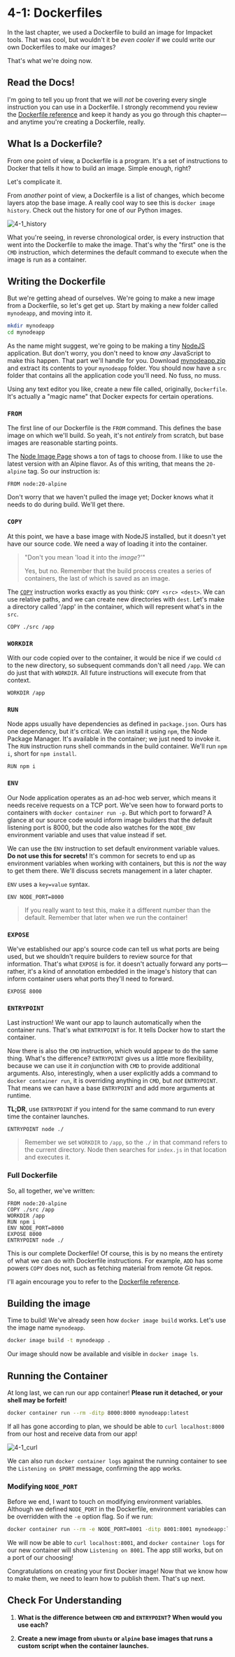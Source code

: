 # 4-1: Dockerfiles

In the last chapter, we used a Dockerfile to build an image for Impacket tools. That was cool, but wouldn't it be _even cooler_ if we could write our own Dockerfiles to make our images?

That's what we're doing now.

## Read the Docs!

I'm going to tell you up front that we will _not_ be covering every single instruction you can use in a Dockerfile. I strongly recommend you review the [Dockerfile reference](https://docs.docker.com/engine/reference/builder/) and keep it handy as you go through this chapter—and anytime you're creating a Dockerfile, really.

## What Is a Dockerfile?

From one point of view, a Dockerfile is a program. It's a set of instructions to Docker that tells it how to build an image. Simple enough, right?

Let's complicate it.

From _another_ point of view, a Dockerfile is a list of changes, which become layers atop the base image. A really cool way to see this is `docker image history`. Check out the history for one of our Python images. 

![4-1_history](../img/4-1_history.png)

What you're seeing, in reverse chronological order, is every instruction that went into the Dockerfile to make the image. That's why the "first" one is the `CMD` instruction, which determines the default command to execute when the image is run as a container.

## Writing the Dockerfile

But we're getting ahead of ourselves. We're going to make a new image from a Dockerfile, so let's get get up. Start by making a new folder called `mynodeapp`, and moving into it.

```bash
mkdir mynodeapp
cd mynodeapp
```

As the name might suggest, we're going to be making a tiny [NodeJS](https://nodejs.org) application. But don't worry, you don't need to know _any_ JavaScript to make this happen. That part we'll handle for you. Download [mynodeapp.zip](./mynodeapp.zip) and extract its contents to your `mynodeapp` folder. You should now have a `src` folder that contains all the application code you'll need. No fuss, no muss.

Using any text editor you like, create a new file called, originally, `Dockerfile`. It's actually a "magic name" that Docker expects for certain operations. 

### `FROM`

The first line of our Dockerfile is the `FROM` command. This defines the base image on which we'll build. So yeah, it's not _entirely_ from scratch, but base images are reasonable starting points.

The [Node Image Page](https://hub.docker.com/_/node/tags) shows a ton of tags to choose from. I like to use the latest version with an Alpine flavor. As of this writing, that means the `20-alpine` tag. So our instruction is:

```docker
FROM node:20-alpine
```

Don't worry that we haven't pulled the image yet; Docker knows what it needs to do during build. We'll get there.

### `COPY`

At this point, we have a base image with NodeJS installed, but it doesn't yet have our source code. We need a way of loading it into the container.

> "Don't you mean 'load it into the _image_?'"
> 
> Yes, but no. Remember that the build process creates a series of containers, the last of which is saved as an image.

The [`COPY`](https://docs.docker.com/engine/reference/builder/#copy) instruction works exactly as you think: `COPY <src> <dest>`. We can use relative paths, and we can create new directories with `dest`. Let's make a directory called '/app' in the container, which will represent what's in the `src`. 

```docker
COPY ./src /app
```

### `WORKDIR`

With our code copied over to the container, it would be nice if we could `cd` to the new directory, so subsequent commands don't all need `/app`. We can do just that with `WORKDIR`. All future instructions will execute from that context.

```docker
WORKDIR /app
```

### `RUN`

Node apps usually have dependencies as defined in `package.json`. Ours has one dependency, but it's critical. We can install it using `npm`, the Node Package Manager. It's available in the container; we just need to invoke it. The `RUN` instruction runs shell commands in the build container. We'll run `npm i`, short for `npm install`.

```docker
RUN npm i
```

### `ENV`

Our Node application operates as an ad-hoc web server, which means it needs receive requests on a TCP port. We've seen how to forward ports to containers with `docker container run -p`. But which port to forward? A glance at our source code would inform image builders that the default listening port is 8000, but the code also watches for the `NODE_ENV` environment variable and uses that value instead if set. 

We can use the `ENV` instruction to set default environment variable values. **Do not use this for secrets!** It's common for secrets to end up as environment variables when working with containers, but this is _not_ the way to get them there. We'll discuss secrets management in a later chapter.

`ENV` uses a `key=value` syntax.

```docker
ENV NODE_PORT=8000
```

> If you really want to test this, make it a different number than the default. Remember that later when we run the container!

### `EXPOSE `

 We've established our app's source code can tell us what ports are being used, but we shouldn't require builders to review source for that information. That's what `EXPOSE` is for. it doesn't actually forward any ports—rather, it's a kind of annotation embedded in the image's history that can inform container users what ports they'll need to forward.

```docker
EXPOSE 8000
```

### `ENTRYPOINT`

Last instruction! We want our app to launch automatically when the container runs. That's what `ENTRYPOINT` is for. It tells Docker how to start the container. 

Now there is also the `CMD` instruction, which would appear to do the same thing. What's the difference? `ENTRYPOINT` gives us a little more flexibility, because we can use it _in conjunction_ with `CMD` to provide additional arguments. Also, interestingly, when a user explicitly adds a command to `docker container run`, it is overriding anything in `CMD`, but _not_ `ENTRYPOINT`. That means we can have a base `ENTRYPOINT` and add more arguments at runtime.

**TL;DR**, use `ENTRYPOINT` if you intend for the same command to run every time the container launches.

```docker
ENTRYPOINT node ./
```

> Remember we set `WORKDIR` to `/app`, so the `./` in that command refers to the current directory. Node then searches for `index.js` in that location and executes it.

### Full Dockerfile

So, all together, we've written:

```docker
FROM node:20-alpine
COPY ./src /app
WORKDIR /app
RUN npm i
ENV NODE_PORT=8000
EXPOSE 8000
ENTRYPOINT node ./
```

This is our complete Dockerfile! Of course, this is by no means the entirety of what we can do with Dockerfile instructions. For example, `ADD` has some powers `COPY` does not, such as fetching material from remote Git repos.

I'll again encourage you to refer to the [Dockerfile reference](https://docs.docker.com/engine/reference/builder/#a).

## Building the image

Time to build! We've already seen how `docker image build` works. Let's use the image name `mynodeapp`.

```bash
docker image build -t mynodeapp .
```

Our image should now be available and visible in `docker image ls`.

## Running the Container

At long last, we can run our app container! **Please run it detached, or your shell may be forfeit!**

```bash
docker container run --rm -ditp 8000:8000 mynodeapp:latest
```

If all has gone according to plan, we should be able to `curl localhost:8000` from our host and receive data from our app!

![4-1_curl](../img/4-1_curl.png)

We can also run `docker container logs` against the running container to see the `Listening on $PORT` message, confirming the app works.

### Modifying `NODE_PORT`

Before we end, I want to touch on modifying environment variables. Although we defined `NODE_PORT` in the Dockerfile, environment variables can be overridden with the `-e` option flag. So if we run:

```bash
docker container run --rm -e NODE_PORT=8001 -ditp 8001:8001 mynodeapp:latest
```

We will now be able to `curl localhost:8001`, and `docker container logs` for our new container will show `Listening on 8001`. The app still works, but on a port of our choosing!

Congratulations on creating your first Docker image! Now that we know how to make them, we need to learn how to publish them. That's up next.

## Check For Understanding

1. **What is the difference between `CMD` and `ENTRYPOINT`? When would you use each?**

2. **Create a new image from `ubuntu` or `alpine` base images that runs a custom script when the container launches.**
